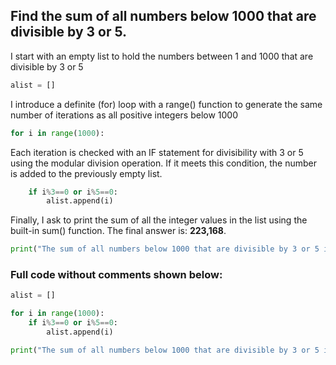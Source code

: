 ## Find the sum of all numbers below 1000 that are divisible by 3 or 5. 

I start with an empty list to hold the numbers between 1 and 1000 that are divisible by 3 or 5
```python
alist = []
```
I introduce a definite (for) loop with a range() function to generate the same number of iterations as all positive integers below 1000
```python
for i in range(1000):
```
Each iteration is checked with an IF statement for divisibility with 3 or 5 using the modular division operation. If it meets this condition, the number is added to the previously empty list.
```python
	if i%3==0 or i%5==0:
		alist.append(i)
```
Finally, I ask to print the sum of all the integer values in the list using the built-in sum() function. The final answer is: **223,168**.
```python
print("The sum of all numbers below 1000 that are divisible by 3 or 5 is: ", sum(alist))
```
### Full code without comments shown below:
```python
alist = []

for i in range(1000):
	if i%3==0 or i%5==0:
		alist.append(i)

print("The sum of all numbers below 1000 that are divisible by 3 or 5 is: ", sum(alist))
```
